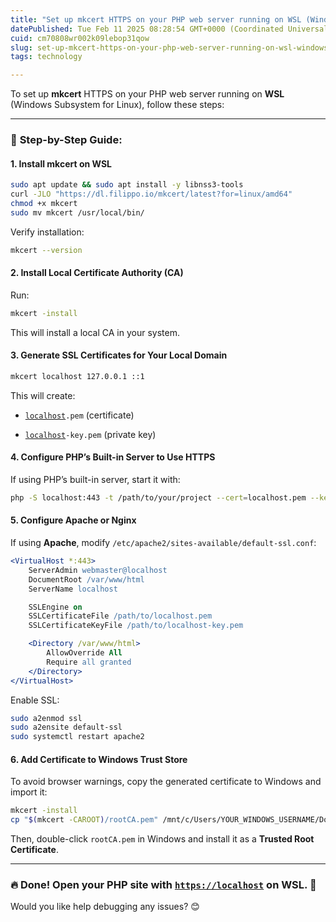 ```yaml
---
title: "Set up mkcert HTTPS on your PHP web server running on WSL (Windows Subsystem for Linux)"
datePublished: Tue Feb 11 2025 08:28:54 GMT+0000 (Coordinated Universal Time)
cuid: cm70808wr002k09lebop31qow
slug: set-up-mkcert-https-on-your-php-web-server-running-on-wsl-windows-subsystem-for-linux
tags: technology

---
```


To set up **mkcert** HTTPS on your PHP web server running on **WSL** (Windows Subsystem for Linux), follow these steps:

---

### 🚀 **Step-by-Step Guide:**

#### **1\. Install mkcert on WSL**

```sh
sudo apt update && sudo apt install -y libnss3-tools
curl -JLO "https://dl.filippo.io/mkcert/latest?for=linux/amd64"
chmod +x mkcert
sudo mv mkcert /usr/local/bin/
```

Verify installation:

```sh
mkcert --version
```

#### **2\. Install Local Certificate Authority (CA)**

Run:

```sh
mkcert -install
```

This will install a local CA in your system.

#### **3\. Generate SSL Certificates for Your Local Domain**

```sh
mkcert localhost 127.0.0.1 ::1
```

This will create:

* [`localhost`](http://localhost)`.pem` (certificate)
    
* [`localhost`](http://localhost)`-key.pem` (private key)
    

#### **4\. Configure PHP’s Built-in Server to Use HTTPS**

If using PHP’s built-in server, start it with:

```sh
php -S localhost:443 -t /path/to/your/project --cert=localhost.pem --key=localhost-key.pem
```

#### **5\. Configure Apache or Nginx**

If using **Apache**, modify `/etc/apache2/sites-available/default-ssl.conf`:

```apache
<VirtualHost *:443>
    ServerAdmin webmaster@localhost
    DocumentRoot /var/www/html
    ServerName localhost

    SSLEngine on
    SSLCertificateFile /path/to/localhost.pem
    SSLCertificateKeyFile /path/to/localhost-key.pem

    <Directory /var/www/html>
        AllowOverride All
        Require all granted
    </Directory>
</VirtualHost>
```

Enable SSL:

```sh
sudo a2enmod ssl
sudo a2ensite default-ssl
sudo systemctl restart apache2
```

#### **6\. Add Certificate to Windows Trust Store**

To avoid browser warnings, copy the generated certificate to Windows and import it:

```sh
mkcert -install
cp "$(mkcert -CAROOT)/rootCA.pem" /mnt/c/Users/YOUR_WINDOWS_USERNAME/Documents/
```

Then, double-click `rootCA.pem` in Windows and install it as a **Trusted Root Certificate**.

---

### 🔥 **Done!** Open your PHP site with [`https://localhost`](https://localhost) on WSL. 🚀

Would you like help debugging any issues? 😊